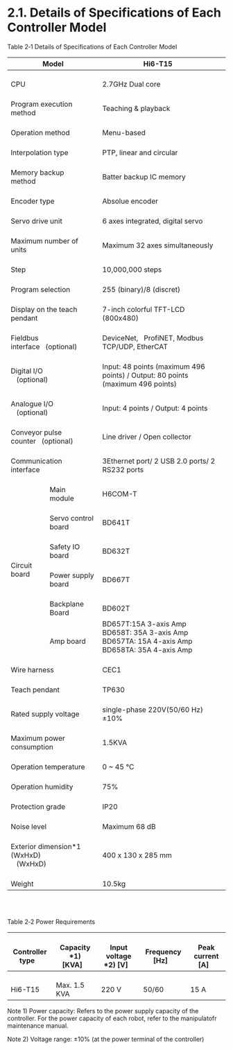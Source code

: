﻿# 2.1. Details of Specifications of Each Controller Model

Table 2‑1 Details of Specifications of Each Controller Model

<table>
<thead>
  <tr>
    <th colspan="2">Model</th>
    <th>Hi6-T15</th>
    <th></th>
  </tr>
</thead>
<tbody>
  <tr>
    <td colspan="2">&nbsp;&nbsp;&nbsp;<br>CPU&nbsp;&nbsp;&nbsp;</td>
    <td colspan="2">&nbsp;&nbsp;&nbsp;<br>2.7GHz Dual core&nbsp;&nbsp;&nbsp;</td>
  </tr>
  <tr>
    <td colspan="2">&nbsp;&nbsp;&nbsp;<br>Program execution method&nbsp;&nbsp;&nbsp;</td>
    <td colspan="2">&nbsp;&nbsp;&nbsp;<br>Teaching &amp; playback&nbsp;&nbsp;&nbsp;</td>
  </tr>
  <tr>
    <td colspan="2">&nbsp;&nbsp;&nbsp;<br>Operation method&nbsp;&nbsp;&nbsp;</td>
    <td colspan="2">&nbsp;&nbsp;&nbsp;<br>Menu-based&nbsp;&nbsp;&nbsp;</td>
  </tr>
  <tr>
    <td colspan="2">&nbsp;&nbsp;&nbsp;<br>Interpolation type&nbsp;&nbsp;&nbsp;</td>
    <td colspan="2">&nbsp;&nbsp;&nbsp;<br>PTP, linear and circular&nbsp;&nbsp;&nbsp;</td>
  </tr>
  <tr>
    <td colspan="2">&nbsp;&nbsp;&nbsp;<br>Memory backup method&nbsp;&nbsp;&nbsp;</td>
    <td colspan="2">&nbsp;&nbsp;&nbsp;<br>Batter backup IC memory&nbsp;&nbsp;&nbsp;</td>
  </tr>
  <tr>
    <td colspan="2">&nbsp;&nbsp;&nbsp;<br>Encoder type&nbsp;&nbsp;&nbsp;</td>
    <td colspan="2">&nbsp;&nbsp;&nbsp;<br>Absolue encoder&nbsp;&nbsp;&nbsp;</td>
  </tr>
  <tr>
    <td colspan="2">&nbsp;&nbsp;&nbsp;<br>Servo drive unit&nbsp;&nbsp;&nbsp;</td>
    <td colspan="2">&nbsp;&nbsp;&nbsp;<br>6 axes integrated, digital servo&nbsp;&nbsp;&nbsp;</td>
  </tr>
  <tr>
    <td colspan="2">&nbsp;&nbsp;&nbsp;<br>Maximum number of units&nbsp;&nbsp;&nbsp;</td>
    <td colspan="2">&nbsp;&nbsp;&nbsp;<br>Maximum 32 axes simultaneously&nbsp;&nbsp;&nbsp;</td>
  </tr>
  <tr>
    <td colspan="2">&nbsp;&nbsp;&nbsp;<br>Step&nbsp;&nbsp;&nbsp;</td>
    <td colspan="2">&nbsp;&nbsp;&nbsp;<br>10,000,000 steps&nbsp;&nbsp;&nbsp;</td>
  </tr>
  <tr>
    <td colspan="2">&nbsp;&nbsp;&nbsp;<br>Program selection&nbsp;&nbsp;&nbsp;</td>
    <td colspan="2">&nbsp;&nbsp;&nbsp;<br>255 (binary)/8 (discret)&nbsp;&nbsp;&nbsp;</td>
  </tr>
  <tr>
    <td colspan="2">&nbsp;&nbsp;&nbsp;<br>Display on the teach pendant&nbsp;&nbsp;&nbsp;</td>
    <td colspan="2">&nbsp;&nbsp;&nbsp;<br>7-inch colorful TFT-LCD (800x480)&nbsp;&nbsp;&nbsp;</td>
  </tr>
  <tr>
    <td colspan="2">&nbsp;&nbsp;&nbsp;<br>Fieldbus interface&nbsp;&nbsp;&nbsp;(optional)&nbsp;&nbsp;&nbsp;</td>
    <td colspan="2">&nbsp;&nbsp;&nbsp;<br>DeviceNet,&nbsp;&nbsp;&nbsp;ProfiNET, Modbus TCP/UDP, EtherCAT &nbsp;&nbsp;&nbsp;</td>
  </tr>
  <tr>
    <td colspan="2">&nbsp;&nbsp;&nbsp;<br>Digital I/O<br>&nbsp;&nbsp;&nbsp;(optional)&nbsp;&nbsp;&nbsp;</td>
    <td colspan="2">&nbsp;&nbsp;&nbsp;<br>Input: 48 points (maximum 496 points) / Output: 80 points (maximum 496 points)&nbsp;&nbsp;&nbsp;</td>
  </tr>
  <tr>
    <td colspan="2">&nbsp;&nbsp;&nbsp;<br>Analogue I/O<br>&nbsp;&nbsp;&nbsp;(optional)&nbsp;&nbsp;&nbsp;</td>
    <td colspan="2">&nbsp;&nbsp;&nbsp;<br>Input: 4 points / Output: 4 points&nbsp;&nbsp;&nbsp;</td>
  </tr>
  <tr>
    <td colspan="2">&nbsp;&nbsp;&nbsp;<br>Conveyor pulse counter&nbsp;&nbsp;&nbsp;(optional)&nbsp;&nbsp;&nbsp;</td>
    <td colspan="2">&nbsp;&nbsp;&nbsp;<br>Line driver / Open collector&nbsp;&nbsp;&nbsp;</td>
  </tr>
  <tr>
    <td colspan="2">&nbsp;&nbsp;&nbsp;<br>Communication interface&nbsp;&nbsp;&nbsp;</td>
    <td colspan="2">&nbsp;&nbsp;&nbsp;<br>3Ethernet port/ 2 USB 2.0 ports/ 2 RS232 ports&nbsp;&nbsp;&nbsp;</td>
  </tr>
  <tr>
    <td rowspan="6">&nbsp;&nbsp;&nbsp;<br>Circuit board&nbsp;&nbsp;&nbsp;</td>
    <td>&nbsp;&nbsp;&nbsp;<br>Main module&nbsp;&nbsp;&nbsp;</td>
    <td colspan="2">&nbsp;&nbsp;&nbsp;<br>H6COM-T&nbsp;&nbsp;&nbsp;</td>
  </tr>
  <tr>
    <td>&nbsp;&nbsp;&nbsp;<br>Servo control board&nbsp;&nbsp;&nbsp;</td>
    <td colspan="2">&nbsp;&nbsp;&nbsp;<br>BD641T&nbsp;&nbsp;&nbsp;</td>
  </tr>
  
  <tr>
    <td>&nbsp;&nbsp;&nbsp;<br>Safety IO board&nbsp;&nbsp;&nbsp;</td>
    <td colspan="2">&nbsp;&nbsp;&nbsp;<br>BD632T&nbsp;&nbsp;&nbsp;</td>
  </tr>
  <tr>
    <td>&nbsp;&nbsp;&nbsp;<br>Power supply board&nbsp;&nbsp;&nbsp;</td>
    <td colspan="2">&nbsp;&nbsp;&nbsp;<br>BD667T&nbsp;&nbsp;&nbsp;</td>
  </tr>
  
  <tr>
    <td>&nbsp;&nbsp;&nbsp;<br>Backplane Board&nbsp;&nbsp;&nbsp;</td>
    <td>&nbsp;&nbsp;&nbsp;<br>BD602T</td>
  </tr>
  <tr>
    <td>&nbsp;&nbsp;&nbsp;<br>Amp board&nbsp;&nbsp;&nbsp;</td>
    <td colspan="2">BD657T:15A 3-axis Amp<br>BD658T: 35A 3-axis Amp<br>BD657TA: 15A 4-axis Amp<br>BD658TA: 35A 4-axis Amp&nbsp;&nbsp;&nbsp;</td>
  </tr>
  <tr>
    <td colspan="2">&nbsp;&nbsp;&nbsp;<br>Wire harness&nbsp;&nbsp;&nbsp;</td>
    <td colspan="2">&nbsp;&nbsp;&nbsp;<br>CEC1&nbsp;&nbsp;&nbsp;</td>
  </tr>
  <tr>
    <td colspan="2">&nbsp;&nbsp;&nbsp;<br>Teach pendant&nbsp;&nbsp;&nbsp;</td>
    <td colspan="2">&nbsp;&nbsp;&nbsp;<br>TP630&nbsp;&nbsp;&nbsp;</td>
  </tr>
  <tr>
    <td colspan="2">&nbsp;&nbsp;&nbsp;<br>Rated supply voltage&nbsp;&nbsp;&nbsp;</td>
    <td><br>single-phase 220V(50/60 Hz)±10%</td>
    <td><br></td>
  </tr>
  <tr>
    <td colspan="2">&nbsp;&nbsp;&nbsp;<br>Maximum power consumption&nbsp;&nbsp;&nbsp;</td>
    <td colspan="2"><br>1.5KVA&nbsp;&nbsp;&nbsp;</td>
  </tr>
  <tr>
    <td colspan="2">&nbsp;&nbsp;&nbsp;<br>Operation temperature&nbsp;&nbsp;&nbsp;</td>
    <td colspan="2">&nbsp;&nbsp;&nbsp;<br>0 ~ 45 ℃&nbsp;&nbsp;&nbsp;</td>
  </tr>
  <tr>
    <td colspan="2">&nbsp;&nbsp;&nbsp;<br>Operation humidity&nbsp;&nbsp;&nbsp;</td>
    <td colspan="2">&nbsp;&nbsp;&nbsp;<br>75%&nbsp;&nbsp;&nbsp;</td>
  </tr>
  <tr>
    <td colspan="2">&nbsp;&nbsp;&nbsp;<br>Protection grade&nbsp;&nbsp;&nbsp;</td>
    <td colspan="2">&nbsp;&nbsp;&nbsp;<br>IP20&nbsp;&nbsp;&nbsp;</td>
  </tr>
  <tr>
    <td colspan="2">&nbsp;&nbsp;&nbsp;<br>Noise level&nbsp;&nbsp;&nbsp;</td>
    <td colspan="2">&nbsp;&nbsp;&nbsp;<br>Maximum 68 dB&nbsp;&nbsp;&nbsp;</td>
  </tr>
  <tr>
    <td colspan="2">&nbsp;&nbsp;&nbsp;<br>Exterior dimension*1 (WxHxD)<br>&nbsp;&nbsp;&nbsp;(WxHxD)&nbsp;&nbsp;&nbsp;</td>
    <td colspan="2">&nbsp;&nbsp;&nbsp;<br>400 x 130 x 285 mm&nbsp;&nbsp;&nbsp;</td>
  </tr>
  <tr>
    <td colspan="2">&nbsp;&nbsp;&nbsp;<br>Weight&nbsp;&nbsp;&nbsp;</td>
    <td colspan="2">&nbsp;&nbsp;&nbsp;<br>10.5kg</td>
  </tr>
</tbody>
</table>

<br><br>

Table 2‑2 Power Requirements

<table>
<thead>
  <tr>
    <th>&nbsp;&nbsp;&nbsp;<br>Controller type&nbsp;&nbsp;&nbsp;</th>
    <th>&nbsp;&nbsp;&nbsp;<br>Capacity *1) [KVA]&nbsp;&nbsp;&nbsp;</th>
    <th>&nbsp;&nbsp;&nbsp;<br>Input voltage *2) [V]&nbsp;&nbsp;&nbsp;</th>
    <th>&nbsp;&nbsp;&nbsp;<br>Frequency [Hz]&nbsp;&nbsp;&nbsp;</th>
    <th>&nbsp;&nbsp;&nbsp;<br>Peak current [A]&nbsp;&nbsp;&nbsp;</th>
  </tr>
</thead>
<tbody>
  <tr>
    <td>&nbsp;&nbsp;&nbsp;<br>Hi6-T15&nbsp;&nbsp;&nbsp;</td>
    <td>&nbsp;&nbsp;&nbsp;<br>Max. 1.5 KVA&nbsp;&nbsp;&nbsp;</td>
    <td>&nbsp;&nbsp;&nbsp;<br>220 V&nbsp;&nbsp;&nbsp;</td>
    <td>&nbsp;&nbsp;&nbsp;<br>50/60&nbsp;&nbsp;&nbsp;</td>
    <td>&nbsp;&nbsp;&nbsp;<br>15 A&nbsp;&nbsp;&nbsp;</td>
  </tr>
  </tbody>
</table>


Note 1) Power capacity: Refers to the power supply capacity of the controller. For the power capacity of each robot, refer to the manipulatofr maintenance manual.

Note 2) Voltage range: ±10% (at the power terminal of the controller)
